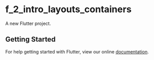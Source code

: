 # f_2_intro_layouts_containers

A new Flutter project.

## Getting Started

For help getting started with Flutter, view our online
[documentation](https://flutter.io/).
